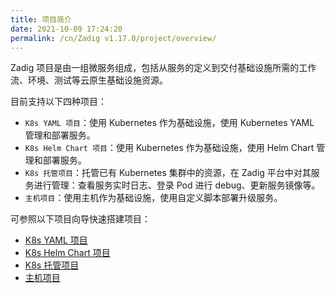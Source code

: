 ```yaml
---
title: 项目简介
date: 2021-10-09 17:24:20
permalink: /cn/Zadig v1.17.0/project/overview/
---
```

Zadig 项目是由一组微服务组成，包括从服务的定义到交付基础设施所需的工作流、环境、测试等云原生基础设施资源。

目前支持以下四种项目：
- `K8s YAML 项目`：使用 Kubernetes 作为基础设施，使用 Kubernetes YAML 管理和部署服务。
- `K8s Helm Chart 项目`：使用 Kubernetes 作为基础设施，使用 Helm Chart 管理和部署服务。
- `K8s 托管项目`：托管已有 Kubernetes 集群中的资源，在 Zadig 平台中对其服务进行管理：查看服务实时日志、登录 Pod 进行 debug、更新服务镜像等。
- `主机项目`：使用主机作为基础设施，使用自定义脚本部署升级服务。

可参照以下项目向导快速搭建项目：
* [K8s YAML 项目](/cn/Zadig%20v1.17.0/project/k8s-yaml/)
* [K8s Helm Chart 项目](/cn/Zadig%20v1.17.0/project/helm-chart/)
* [K8s 托管项目](/cn/Zadig%20v1.17.0/project/host-k8s-resources/)
* [主机项目](/cn/Zadig%20v1.17.0/project/vm/)
